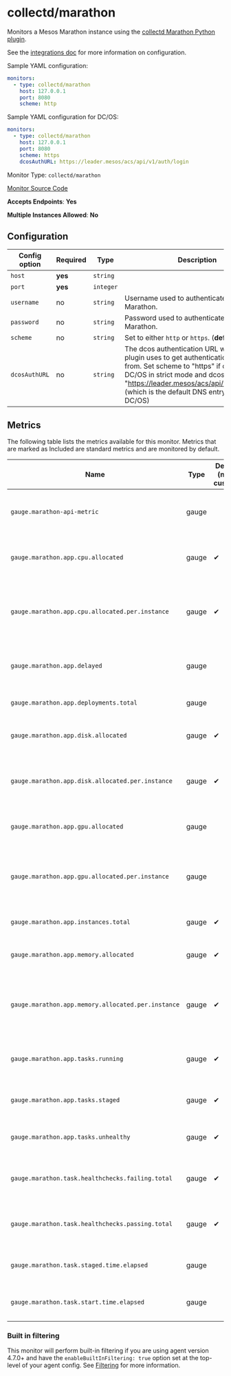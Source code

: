 <!--- GENERATED BY gomplate from scripts/docs/monitor-page.md.tmpl --->

# collectd/marathon

Monitors a Mesos Marathon instance using the
[collectd Marathon Python plugin](https://github.com/signalfx/collectd-marathon).

See the [integrations
doc](https://github.com/signalfx/integrations/tree/master/collectd-marathon)
for more information on configuration.

Sample YAML configuration:

```yaml
monitors:
  - type: collectd/marathon
    host: 127.0.0.1
    port: 8080
    scheme: http
```

Sample YAML configuration for DC/OS:

```yaml
monitors:
  - type: collectd/marathon
    host: 127.0.0.1
    port: 8080
    scheme: https
    dcosAuthURL: https://leader.mesos/acs/api/v1/auth/login
```


Monitor Type: `collectd/marathon`

[Monitor Source Code](https://github.com/signalfx/signalfx-agent/tree/master/internal/monitors/collectd/marathon)

**Accepts Endpoints**: **Yes**

**Multiple Instances Allowed**: **No**

## Configuration

| Config option | Required | Type | Description |
| --- | --- | --- | --- |
| `host` | **yes** | `string` |  |
| `port` | **yes** | `integer` |  |
| `username` | no | `string` | Username used to authenticate with Marathon. |
| `password` | no | `string` | Password used to authenticate with Marathon. |
| `scheme` | no | `string` | Set to either `http` or `https`. (**default:** `http`) |
| `dcosAuthURL` | no | `string` | The dcos authentication URL which the plugin uses to get authentication tokens from. Set scheme to "https" if operating DC/OS in strict mode and dcosAuthURL to "https://leader.mesos/acs/api/v1/auth/login" (which is the default DNS entry provided by DC/OS) |




## Metrics

The following table lists the metrics available for this monitor. Metrics that are marked as Included are standard metrics and are monitored by default.

| Name | Type | Default (non-custom) | Description |
| ---  | ---  | ---    | ---         |
| `gauge.marathon-api-metric` | gauge |  | Metrics reported by the Marathon Metrics API |
| `gauge.marathon.app.cpu.allocated` | gauge | ✔ | Number of CPUs allocated to an application |
| `gauge.marathon.app.cpu.allocated.per.instance` | gauge | ✔ | Configured number of CPUs allocated to each application instance |
| `gauge.marathon.app.delayed` | gauge |  | Indicates if the application is delayed or not |
| `gauge.marathon.app.deployments.total` | gauge |  | Number of application deployments |
| `gauge.marathon.app.disk.allocated` | gauge | ✔ | Storage allocated to a Marathon application |
| `gauge.marathon.app.disk.allocated.per.instance` | gauge | ✔ | Configured storage allocated each to application instance |
| `gauge.marathon.app.gpu.allocated` | gauge |  | GPU Allocated to a Marathon application |
| `gauge.marathon.app.gpu.allocated.per.instance` | gauge |  | Configured number of GPUs allocated to each application instance |
| `gauge.marathon.app.instances.total` | gauge | ✔ | Number of application instances |
| `gauge.marathon.app.memory.allocated` | gauge | ✔ | Memory Allocated to a Marathon application |
| `gauge.marathon.app.memory.allocated.per.instance` | gauge | ✔ | Configured amount of memory allocated to each application instance |
| `gauge.marathon.app.tasks.running` | gauge | ✔ | Number tasks running for an application |
| `gauge.marathon.app.tasks.staged` | gauge | ✔ | Number tasks staged for an application |
| `gauge.marathon.app.tasks.unhealthy` | gauge | ✔ | Number unhealthy tasks for an application |
| `gauge.marathon.task.healthchecks.failing.total` | gauge | ✔ | The number of failing health checks for a task |
| `gauge.marathon.task.healthchecks.passing.total` | gauge | ✔ | The number of passing health checks for a task |
| `gauge.marathon.task.staged.time.elapsed` | gauge |  | The amount of time the task spent in staging |
| `gauge.marathon.task.start.time.elapsed` | gauge |  | Time elapsed since the task started |



### Built in filtering
This monitor will perform built-in filtering if you are using agent version
4.7.0+ and have the `enableBuiltInFiltering: true` option set at the top-level
of your agent config.  See
[Filtering](https://docs.signalfx.com/en/latest/integrations/agent/filtering.html)
for more information.


